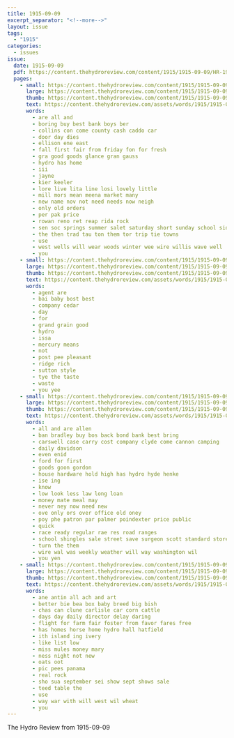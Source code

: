 ```yaml
---
title: 1915-09-09
excerpt_separator: "<!--more-->"
layout: issue
tags:
  - "1915"
categories:
  - issues
issue:
  date: 1915-09-09
  pdf: https://content.thehydroreview.com/content/1915/1915-09-09/HR-1915-09-09.pdf
  pages:
    - small: https://content.thehydroreview.com/content/1915/1915-09-09/small/HR-1915-09-09-01.jpg
      large: https://content.thehydroreview.com/content/1915/1915-09-09/large/HR-1915-09-09-01.jpg
      thumb: https://content.thehydroreview.com/content/1915/1915-09-09/thumbnails/HR-1915-09-09-01.jpg
      text: https://content.thehydroreview.com/assets/words/1915/1915-09-09/HR-1915-09-09-01.txt
      words:
        - are all and
        - boring buy best bank boys ber
        - collins con come county cash caddo car
        - door day dies
        - ellison ene east
        - fall first fair from friday fon for fresh
        - gra good goods glance gran gauss
        - hydro has home
        - iii
        - jayne
        - kier keeler
        - lore live lita line losi lovely little
        - mill mors mean meena market many
        - new name nov not need needs now neigh
        - only old orders
        - per pak price
        - rowan reno ret reap rida rock
        - sen soc springs summer salet saturday short sunday school side september second styles special
        - the then trad tau ton them tor trip tie towns
        - use
        - west wells will wear woods winter wee wire willis wave well
        - you
    - small: https://content.thehydroreview.com/content/1915/1915-09-09/small/HR-1915-09-09-02.jpg
      large: https://content.thehydroreview.com/content/1915/1915-09-09/large/HR-1915-09-09-02.jpg
      thumb: https://content.thehydroreview.com/content/1915/1915-09-09/thumbnails/HR-1915-09-09-02.jpg
      text: https://content.thehydroreview.com/assets/words/1915/1915-09-09/HR-1915-09-09-02.txt
      words:
        - agent are
        - bai baby bost best
        - company cedar
        - day
        - for
        - grand grain good
        - hydro
        - issa
        - mercury means
        - not
        - post pee pleasant
        - ridge rich
        - sutton style
        - tye the taste
        - waste
        - you yee
    - small: https://content.thehydroreview.com/content/1915/1915-09-09/small/HR-1915-09-09-03.jpg
      large: https://content.thehydroreview.com/content/1915/1915-09-09/large/HR-1915-09-09-03.jpg
      thumb: https://content.thehydroreview.com/content/1915/1915-09-09/thumbnails/HR-1915-09-09-03.jpg
      text: https://content.thehydroreview.com/assets/words/1915/1915-09-09/HR-1915-09-09-03.txt
      words:
        - all and are allen
        - ban bradley buy bos back bond bank best bring
        - carswell case carry cost company clyde come cannon camping
        - daily davidson
        - even enid
        - ford for first
        - goods goon gordon
        - house hardware hold high has hydro hyde henke
        - ise ing
        - know
        - low look less law long loan
        - money mate meal may
        - never ney now need new
        - ove only ors over office old oney
        - poy phe patron par palmer poindexter price public
        - quick
        - race ready regular rae res road ranges
        - school shingles sale street save surgeon scott standard store
        - turn the them
        - wire wal was weekly weather will way washington wil
        - you yen
    - small: https://content.thehydroreview.com/content/1915/1915-09-09/small/HR-1915-09-09-04.jpg
      large: https://content.thehydroreview.com/content/1915/1915-09-09/large/HR-1915-09-09-04.jpg
      thumb: https://content.thehydroreview.com/content/1915/1915-09-09/thumbnails/HR-1915-09-09-04.jpg
      text: https://content.thehydroreview.com/assets/words/1915/1915-09-09/HR-1915-09-09-04.txt
      words:
        - ane antin all ach and art
        - better bie bea box baby breed big bish
        - chas can clune carlisle car corn cattle
        - days day daily director delay daring
        - flight for farm fair foster from favor fares free
        - has homes horse home hydro hall hatfield
        - ith island ing ivery
        - like list low
        - miss mules money mary
        - ness night not new
        - oats oot
        - pic pees panama
        - real rock
        - sho sua september sei show sept shows sale
        - teed table the
        - use
        - way war with will west wil wheat
        - you
---
```


The Hydro Review from 1915-09-09

<!--more-->


